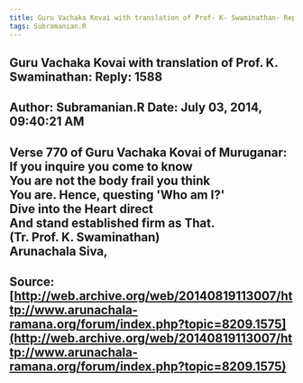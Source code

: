 ```yaml
--- 
title: Guru Vachaka Kovai with translation of Prof- K- Swaminathan- Reply- 1588   
tags: Subramanian.R  
---  
```

##  Guru Vachaka Kovai with translation of Prof. K. Swaminathan: Reply: 1588  
Author: Subramanian.R       Date: July 03, 2014, 09:40:21 AM  
---  
Verse 770 of Guru Vachaka Kovai of Muruganar: If you inquire you come to know   
You are not the body frail you think   
You are. Hence, questing 'Who am I?'   
Dive into the Heart direct   
And stand established firm as That.   
(Tr. Prof. K. Swaminathan)   
Arunachala Siva,
 ---  
Source:[http://web.archive.org/web/20140819113007/http://www.arunachala-ramana.org/forum/index.php?topic=8209.1575](http://web.archive.org/web/20140819113007/http://www.arunachala-ramana.org/forum/index.php?topic=8209.1575)   
---  

